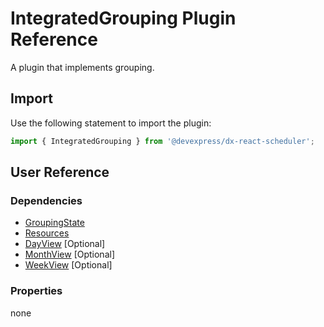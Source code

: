 # IntegratedGrouping Plugin Reference

A plugin that implements grouping.

## Import

Use the following statement to import the plugin:

```js
import { IntegratedGrouping } from '@devexpress/dx-react-scheduler';
```

## User Reference

### Dependencies

- [GroupingState](grouping-state.md)
- [Resources](resources.md)
- [DayView](day-view.md) [Optional]
- [MonthView](month-view.md) [Optional]
- [WeekView](week-view.md) [Optional]

### Properties

none
